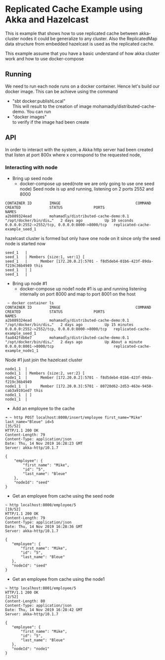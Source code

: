 # Replicated Cache Example using Akka and Hazelcast
This is example that shows how to use replicated cache between akka-cluster nodes it could be generalize to any cluster. Also the ReplicatedMap data structure from embedded hazelcast is used as the replicated cache.

This example assume that you have a basic understand of how akka cluster work and how to use docker-compose

## Running
We need to run each node runs on a docker container. Hence let's build our docker image. This can be achieve using the command 
* "sbt docker:publishLocal"  
 This will result to the creation of image mohamadly/distributed-cache-demo. You can run 
* "docker images"   
 to verify if the image had been create

## API
In order to interact with the system, a Akka http server had been created that listen at port 800x where x correspond to the requested node, 
### Interacting with node
* Bring up seed node
  * docker-compose up seed(note we are only going to use one seed node)
  Seed node is up and running, listening on 2 ports 2552 and 8000
```
CONTAINER ID        IMAGE                                  COMMAND                  CREATED             STATUS              PORTS                                            NAMES
a2b889324ead        mohamadly/distributed-cache-demo:0.1   "/opt/docker/bin/dis…"   2 days ago          Up 10 seconds       0.0.0.0:2552->2552/tcp, 0.0.0.0:8000->8000/tcp   replicated-cache-example_seed_1
```

hazelcast cluster is formed but only have one node on it since only the seed node is started now 
```
seed_1   |
seed_1   | Members {size:1, ver:1} [
seed_1   |      Member [172.20.0.2]:5701 - f8d5deb4-01b6-423f-89da-f219c36b4949 this
seed_1   | ]
seed_1   |

```
* Bring up node #1
  * docker-compose up node1
node #1 is up and running listening internally on port 8000 and map to port 8001 on the host
```
 ~ docker container ls
CONTAINER ID        IMAGE                                  COMMAND                  CREATED             STATUS              PORTS                                            NAMES
a2b889324ead        mohamadly/distributed-cache-demo:0.1   "/opt/docker/bin/dis…"   2 days ago          Up 15 minutes       0.0.0.0:2552->2552/tcp, 0.0.0.0:8000->8000/tcp   replicated-cache-example_seed_1
faa842fdb6e7        mohamadly/distributed-cache-demo:0.1   "/opt/docker/bin/dis…"   2 days ago          Up About a minute   0.0.0.0:8001->8000/tcp                           replicated-cache-example_node1_1
```

Node #1 just join the hazelcast cluster
```
node1_1  | 
node1_1  | Members {size:2, ver:2} [
node1_1  |      Member [172.20.0.2]:5701 - f8d5deb4-01b6-423f-89da-f219c36b4949
node1_1  |      Member [172.20.0.3]:5701 - 80720d62-2d53-463e-9450-cab3a9191ed7 this
node1_1  | ]
node1_1  | 
```
 * Add an employee to the cache
```
➜ ~ http POST localhost:8000/insert/employee first_name="Mike" last_name="Bleue" id=5                                                                                                                       [35/52]
HTTP/1.1 200 OK                                                                                                                                                                                                    
Content-Length: 79                                                                                                                                                                                                 
Content-Type: application/json                                                                                                                                                                                     
Date: Thu, 14 Nov 2019 16:28:23 GMT                                                                                                                                                                                
Server: akka-http/10.1.7                                                                                                                                                                                           
                                                                                                                                                                                                                   
{                                                                                                                                                                                                                  
    "employee": {                                                                                                                                                                                                  
        "first_name": "Mike",                                                                                                                                                                                      
        "id": "5",                                                                                                                                                                                                 
        "last_name": "Bleue"                                                                                                                                                                                       
    },                                                                                                                                                                                                             
    "nodeId": "seed"
}
```
 * Get an employee from cache using the seed node
 ```
~ http localhost:8000/employee/5                                                                                                                                                                          [19/52]
HTTP/1.1 200 OK
Content-Length: 79
Content-Type: application/json
Date: Thu, 14 Nov 2019 16:28:36 GMT
Server: akka-http/10.1.7

{
    "employee": {
        "first_name": "Mike",
        "id": "5",
        "last_name": "Bleue"
    },
    "nodeId": "seed"
}
```
 * Get an employee from cache using the node1
 ```
~ http localhost:8001/employee/5                                                                                                                                                                          HTTP/1.1 200 OK                                                                                                                                                                                              [2/52]
Content-Length: 80
Content-Type: application/json
Date: Thu, 14 Nov 2019 16:28:42 GMT
Server: akka-http/10.1.7

{
    "employee": {
        "first_name": "Mike",
        "id": "5",
        "last_name": "Bleue"
    },
    "nodeId": "node1"
}
```
